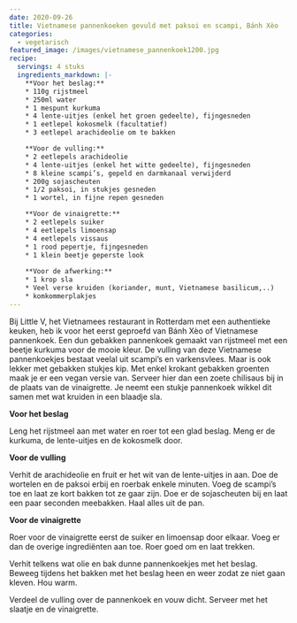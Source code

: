 ```yaml
---
date: 2020-09-26
title: Vietnamese pannenkoeken gevuld met paksoi en scampi, Bánh Xèo
categories:
  - vegetarisch
featured_image: /images/vietnamese_pannenkoek1200.jpg
recipe:
  servings: 4 stuks
  ingredients_markdown: |-
    **Voor het beslag:**
    * 110g rijstmeel
    * 250ml water
    * 1 mespunt kurkuma
    * 4 lente-uitjes (enkel het groen gedeelte), fijngesneden
    * 1 eetlepel kokosmelk (facultatief)
    * 3 eetlepel arachideolie om te bakken

    **Voor de vulling:**
    * 2 eetlepels arachideolie
    * 4 lente-uitjes (enkel het witte gedeelte), fijngesneden 
    * 8 kleine scampi’s, gepeld en darmkanaal verwijderd
    * 200g sojascheuten
    * 1/2 paksoi, in stukjes gesneden
    * 1 wortel, in fijne repen gesneden

    **Voor de vinaigrette:**
    * 2 eetlepels suiker
    * 4 eetlepels limoensap
    * 4 eetlepels vissaus
    * 1 rood pepertje, fijngesneden
    * 1 klein beetje geperste look
    
    **Voor de afwerking:**
    * 1 krop sla
    * Veel verse kruiden (koriander, munt, Vietnamese basilicum,..)    * komkommerplakjes
---
```

Bij Little V, het Vietnamees restaurant in Rotterdam met een authentieke keuken, heb ik voor het eerst geproefd van Bánh Xèo of Vietnamese pannenkoek.
Een dun gebakken pannenkoek gemaakt van rijstmeel met een beetje kurkuma voor de mooie kleur.
De vulling van deze Vietnamese pannenkoekjes bestaat veelal uit scampi’s en varkensvlees.
Maar is ook lekker met gebakken stukjes kip.
Met enkel krokant gebakken groenten maak je er een vegan versie van. Serveer hier dan een zoete chilisaus bij in de plaats van de vinaigrette.
Je neemt een stukje pannenkoek wikkel dit samen met wat kruiden in een blaadje sla.

<!--more-->

**Voor het beslag**

Leng het rijstmeel aan met water en roer tot een glad beslag.
Meng er de kurkuma, de lente-uitjes en de kokosmelk door.

**Voor de vulling**

Verhit de arachideolie en fruit er het wit van de lente-uitjes in aan.
Doe de wortelen en de paksoi erbij en roerbak enkele minuten.
Voeg de scampi’s toe en laat ze kort bakken tot ze gaar zijn.
Doe er de sojascheuten bij en laat een paar seconden meebakken.
Haal alles uit de pan.

**Voor de vinaigrette**

Roer voor de vinaigrette eerst de suiker en limoensap door elkaar.
Voeg er dan de overige ingrediënten aan toe.
Roer goed om en laat trekken.

Verhit telkens wat olie en bak dunne pannenkoekjes met het beslag.
Beweeg tijdens het bakken met het beslag heen en weer zodat ze niet gaan kleven.
Hou warm.

Verdeel de vulling over de pannenkoek en vouw dicht.
Serveer met het slaatje en de vinaigrette.




